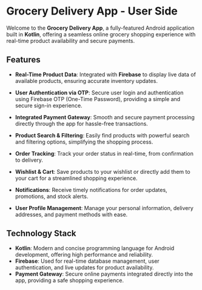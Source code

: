 # Grocery Delivery App - User Side

Welcome to the **Grocery Delivery App**, a fully-featured Android application built in **Kotlin**, offering a seamless online grocery shopping experience with real-time product availability and secure payments.

## Features

- **Real-Time Product Data**: Integrated with **Firebase** to display live data of available products, ensuring accurate inventory updates.
  
- **User Authentication via OTP**: Secure user login and authentication using Firebase OTP (One-Time Password), providing a simple and secure sign-in experience.

- **Integrated Payment Gateway**: Smooth and secure payment processing directly through the app for hassle-free transactions.

- **Product Search & Filtering**: Easily find products with powerful search and filtering options, simplifying the shopping process.

- **Order Tracking**: Track your order status in real-time, from confirmation to delivery.

- **Wishlist & Cart**: Save products to your wishlist or directly add them to your cart for a streamlined shopping experience.

- **Notifications**: Receive timely notifications for order updates, promotions, and stock alerts.

- **User Profile Management**: Manage your personal information, delivery addresses, and payment methods with ease.

## Technology Stack

- **Kotlin**: Modern and concise programming language for Android development, offering high performance and reliability.
- **Firebase**: Used for real-time database management, user authentication, and live updates for product availability.
- **Payment Gateway**: Secure online payments integrated directly into the app, providing a safe shopping experience.

